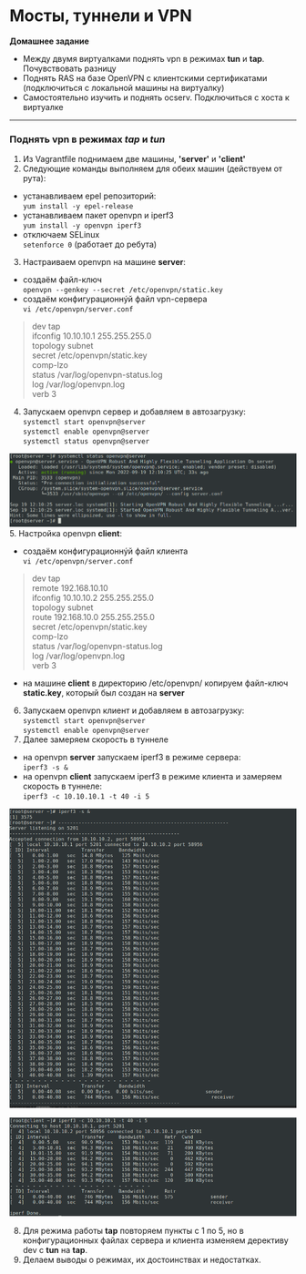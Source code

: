 # Мосты, туннели и VPN 
**Домашнее задание**  
- Между двумя виртуалками поднять vpn в режимах **tun** и **tap**. Почувствовать разницу
- Поднять RAS на базе OpenVPN с клиентскими сертификатами (подключиться с локальной машины на виртуалку)
- Самостоятельно изучить и поднять ocserv. Подключиться с хоста к виртуалке

---
### Поднять vpn в режимах *tap* и *tun*  

1. Из Vagrantfile поднимаем две машины, **'server'** и **'client'**  
2. Следующие команды выполняем для обеих машин (действуем от рута):  
- устанавливаем epel репозиторий:  
`yum install -y epel-release`  
- устанавливаем пакет openvpn и iperf3  
`yum install -y openvpn iperf3`  
- отключаем SELinux  
`setenforce 0` (работает до ребута)
3. Настраиваем openvpn на машине **server**:  
- создаём файл-ключ  
`openvpn --genkey --secret /etc/openvpn/static.key`  
- создаём конфигурационнýй файл vpn-сервера  
`vi /etc/openvpn/server.conf`  

> dev tap  
> ifconfig 10.10.10.1 255.255.255.0  
> topology subnet  
> secret /etc/openvpn/static.key  
> comp-lzo  
> status /var/log/openvpn-status.log  
> log /var/log/openvpn.log  
> verb 3  
4. Запускаем openvpn сервер и добавляем в автозагрузку:  
`systemctl start openvpn@server`  
`systemctl enable openvpn@server`  
`systemctl status openvpn@server`  

![](https://github.com/remizovk/vpn/blob/8ccdde866dca205ae01bf41f4f82852c671885ec/screenshots/%D0%A1%D0%BD%D0%B8%D0%BC%D0%BE%D0%BA%20%D1%8D%D0%BA%D1%80%D0%B0%D0%BD%D0%B0%20%D0%BE%D1%82%202022-09-19%2015-11-06.png)  
5. Настройка openvpn **client**:  
- создаём конфигурационнýй файл клиента  
`vi /etc/openvpn/server.conf`  

> dev tap  
> remote 192.168.10.10  
> ifconfig 10.10.10.2 255.255.255.0  
> topology subnet  
> route 192.168.10.0 255.255.255.0  
> secret /etc/openvpn/static.key  
> comp-lzo  
> status /var/log/openvpn-status.log  
> log /var/log/openvpn.log  
> verb 3  

- на машине **client** в директорию /etc/openvpn/ копируем файл-ключ **static.key**, который был создан на **server**  

6. Запускаем openvpn клиент и добавляем в автозагрузку:  
`systemctl start openvpn@server`  
`systemctl enable openvpn@server`  
7. Далее замеряем скорость в туннеле
- на openvpn **server**  запускаем iperf3 в режиме сервера:  
`iperf3 -s &`  
- на openvpn **client** запускаем iperf3 в режиме клиента и замеряем скорость в туннеле:  
`iperf3 -c 10.10.10.1 -t 40 -i 5`  

![](https://github.com/remizovk/vpn/blob/0b6ce0c800019954e7d6a67730328902adf15511/screenshots/%D0%A1%D0%BD%D0%B8%D0%BC%D0%BE%D0%BA%20%D1%8D%D0%BA%D1%80%D0%B0%D0%BD%D0%B0%20%D0%BE%D1%82%202022-09-19%2015-34-41.png)  

![](https://github.com/remizovk/vpn/blob/0b6ce0c800019954e7d6a67730328902adf15511/screenshots/%D0%A1%D0%BD%D0%B8%D0%BC%D0%BE%D0%BA%20%D1%8D%D0%BA%D1%80%D0%B0%D0%BD%D0%B0%20%D0%BE%D1%82%202022-09-19%2015-35-15.png)  

8. Для режима работы **tap** повторяем пункты с 1 по 5, но в конфигурационных файлах сервера и клиента изменяем дерективу dev с **tun** на **tap**.  
9. Делаем выводы о режимах, их достоинствах и недостатках.  
